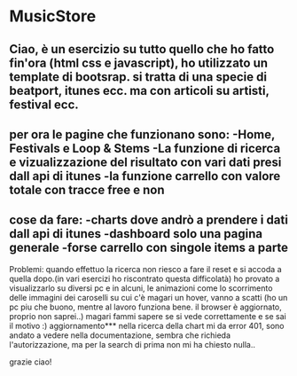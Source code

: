 # MusicStore
Ciao, è un esercizio su tutto quello che ho fatto fin'ora (html css e javascript), ho utilizzato un template di bootsrap.  si tratta di una specie di beatport, itunes ecc.
ma con articoli su artisti, festival ecc.
-------------
per ora le pagine che funzionano sono: 
-Home, Festivals e Loop & Stems
-La funzione di ricerca e vizualizzazione del risultato con vari dati presi dall api di itunes
-la funzione carrello con valore totale con tracce free e non
----------------
cose da fare:
-charts dove andrò a prendere i dati dall api di itunes
-dashboard solo una pagina generale
-forse carrello con singole items a parte
---------------------
Problemi:
quando effettuo la ricerca non riesco a fare il reset e si accoda a quella dopo.(in vari esercizi ho riscontrato questa difficolatà)
ho provato a visualizzarlo su diversi pc e in alcuni, le animazioni come lo scorrimento delle immagini dei caroselli su cui c'è magari un hover,
vanno a scatti (ho un pc piu che buono, mentre al lavoro funziona bene. il browser è aggiornato, proprio non saprei..) magari fammi sapere se
si vede correttamente e se sai il motivo :)
aggiornamento*** nella ricerca della chart mi da error 401, sono andato a vedere nella documentazione, sembra che richieda l'autorizzazione, ma per la search di prima non mi ha chiesto nulla..

grazie ciao!

